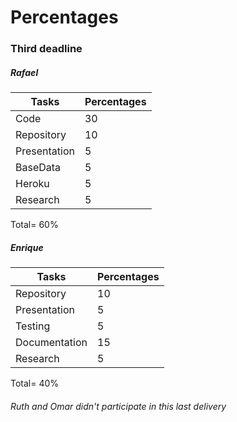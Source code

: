 # Percentages

### Third deadline

##### Rafael

| Tasks        | Percentages |
| ------------ | ----------- |
| Code         | 30          |
| Repository   | 10          |
| Presentation | 5           |
| BaseData     | 5           |
| Heroku       | 5           |
| Research     | 5           |

Total= 60%

##### Enrique

| Tasks         | Percentages |
| ------------- | ----------- |
| Repository    | 10          |
| Presentation  | 5           |
| Testing       | 5           |
| Documentation | 15          |
| Research      | 5           |

Total= 40%



###### *Ruth and Omar didn't participate in this last delivery*